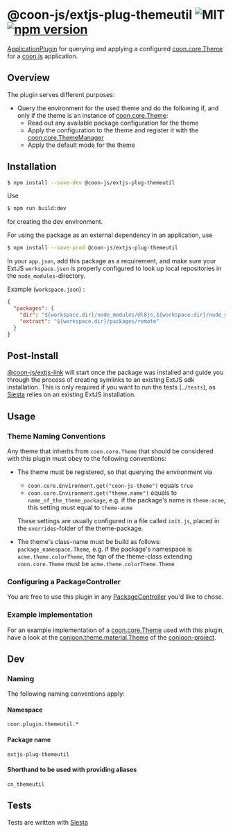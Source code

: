 # @coon-js/extjs-plug-themeutil ![MIT](https://img.shields.io/npm/l/@coon-js/extjs-plug-themeutil) [![npm version](https://badge.fury.io/js/@coon-js%2Fextjs-plug-themeutil.svg)](https://badge.fury.io/js/@coon-js%2Fextjs-plug-themeutil)
[ApplicationPlugin](https://github.com/coon-js/extjs-lib-core/blob/master/src/app/plugin/ApplicationPlugin.js) for querying and 
applying a configured [coon.core.Theme](https://github.com/coon-js/extjs-lib-core/blob/master/src/Theme.js) for a [coon.js](https://github.com/coon-js) application.

## Overview
The plugin serves different purposes:

 * Query the environment for the used theme and do the following if, and only if the theme is an instance of [coon.core.Theme](https://github.com/coon-js/extjs-lib-core/blob/master/src/Theme.js):
    * Read out any available package configuration for the theme
    * Apply the configuration to the theme and register it with the [coon.core.ThemeManager](https://github.com/coon-js/extjs-lib-core/blob/master/src/ThemeManager.js)
    * Apply the default mode for the theme
    
## Installation
```bash
$ npm install --save-dev @coon-js/extjs-plug-themeutil  
```
Use
```bash
$ npm run build:dev
```
for creating the dev environment.

For using the package as an external dependency in an application, use
```bash
$ npm install --save-prod @coon-js/extjs-plug-themeutil  
```
In your `app.json`, add this package as a requirement, and make sure your ExtJS `workspace.json`
is properly configured to look up local repositories in the `node_modules`-directory.

Example (`workspace.json`) :
```json 
{
  "packages": {
    "dir": "${workspace.dir}/node_modules/@l8js,${workspace.dir}/node_modules/@conjoon,${workspace.dir}/node_modules/@coon-js,${workspace.dir}/packages/local,${workspace.dir}/packages,${workspace.dir}/node_modules/@sencha/ext-${toolkit.name},${workspace.dir}/node_modules/@sencha/ext-${toolkit.name}-treegrid,${workspace.dir}/node_modules/@sencha/ext-${toolkit.name}-theme-base,${workspace.dir}/node_modules/@sencha/ext-${toolkit.name}-theme-ios,${workspace.dir}/node_modules/@sencha/ext-${toolkit.name}-theme-material,${workspace.dir}/node_modules/@sencha/ext-${toolkit.name}-theme-aria,${workspace.dir}/node_modules/@sencha/ext-${toolkit.name}-theme-neutral,${workspace.dir}/node_modules/@sencha/ext-${toolkit.name}-theme-classic,${workspace.dir}/node_modules/@sencha/ext-${toolkit.name}-theme-gray,${workspace.dir}/node_modules/@sencha/ext-${toolkit.name}-theme-crisp,${workspace.dir}/node_modules/@sencha/ext-${toolkit.name}-theme-crisp-touch,${workspace.dir}/node_modules/@sencha/ext-${toolkit.name}-theme-neptune,${workspace.dir}/node_modules/@sencha/ext-${toolkit.name}-theme-neptune-touch,${workspace.dir}/node_modules/@sencha/ext-${toolkit.name}-theme-triton,${workspace.dir}/node_modules/@sencha/ext-${toolkit.name}-theme-graphite,${workspace.dir}/node_modules/@sencha/ext-${toolkit.name}-theme-material,${workspace.dir}/node_modules/@sencha/ext-calendar,${workspace.dir}/node_modules/@sencha/ext-charts,${workspace.dir}/node_modules/@sencha/ext-d3,${workspace.dir}/node_modules/@sencha/ext-exporter,${workspace.dir}/node_modules/@sencha/ext-pivot,${workspace.dir}/node_modules/@sencha/ext-pivot-d3,${workspace.dir}/node_modules/@sencha/ext-ux,${workspace.dir}/node_modules/@sencha/ext-font-ios",
    "extract": "${workspace.dir}/packages/remote"
  }
}
```

## Post-Install
[@coon-js/extjs-link](https://npmjs.org/coon-js/extjs-link) will start once the package was installed and guide you
through the process of creating symlinks to an existing ExtJS sdk installation.
This is only required if you want to run the tests (`./tests`), as [Siesta](https//npmjs.org/siesta-lite) relies on
an existing ExtJS installation.

## Usage

### Theme Naming Conventions
Any theme that inherits from `coon.core.Theme` that should be considered with this plugin must obey to the following
conventions:

* The theme must be registered, so that querying the environment via
    * `coon.core.Environment.get("coon-js-theme")` equals `true`
    * `coon.core.Environment.get("theme.name")` equals to `name_of_the_theme_package`, e.g. if the
      package's name is `theme-acme`, this setting must equal to `theme-acme`

  These settings are usually configured in a file called `init.js`, placed in the `overrides`-folder
  of the theme-package.
* The theme's class-name must be build as follows: `package_namespace.Theme`, e.g. if the
  package's namespace is `acme.theme.colorTheme`, the fqn of the theme-class extending `coon.core.Theme`
  must be `acme.theme.colorTheme.Theme`

### Configuring a PackageController
You are free to use this plugin in any [PackageController](https://github.com/coon-js/v/blob/master/src/app/PackageController.js) you'd like to chose.

### Example implementation
For an example implementation of a [coon.core.Theme](https://github.com/coon-js/extjs-lib-core/blob/master/src/Theme.js) used with this plugin,
have a look at the [conjoon.theme.material.Theme](https://github.com/conjoon/theme-cn_material/blob/master/src/Theme.js) of the [conjoon-project](https://github.com/conjoon).


## Dev
### Naming
The following naming conventions apply:

#### Namespace
`coon.plugin.themeutil.*`
#### Package name
`extjs-plug-themeutil`
#### Shorthand to be used with providing aliases
`cn_themeutil`

## Tests
Tests are written with [Siesta](https://bryntum.com/siesta)


